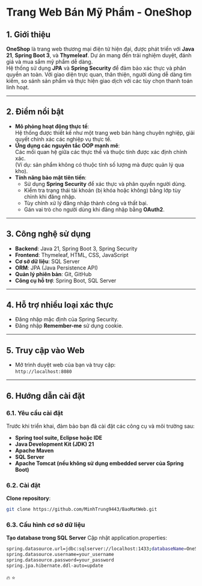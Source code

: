 # Trang Web Bán Mỹ Phẩm - OneShop

## 1. Giới thiệu
**OneShop** là trang web thương mại điện tử hiện đại, được phát triển với **Java 21**, **Spring Boot 3**, và **Thymeleaf**. Dự án mang đến trải nghiệm duyệt, đánh giá và mua sắm mỹ phẩm dễ dàng.  
Hệ thống sử dụng **JPA** và **Spring Security** để đảm bảo xác thực và phân quyền an toàn. Với giao diện trực quan, thân thiện, người dùng dễ dàng tìm kiếm, so sánh sản phẩm và thực hiện giao dịch với các tùy chọn thanh toán linh hoạt.

---

## 2. Điểm nổi bật
- **Mô phỏng hoạt động thực tế**:  
  Hệ thống được thiết kế như một trang web bán hàng chuyên nghiệp, giải quyết chính xác các nghiệp vụ thực tế.  
- **Ứng dụng các nguyên tắc OOP mạnh mẽ**:  
  Các mối quan hệ giữa các thực thể và thuộc tính được xác định chính xác.  
  (Ví dụ: sản phẩm không có thuộc tính số lượng mà được quản lý qua kho).  
- **Tính năng bảo mật tiên tiến**:
  - Sử dụng **Spring Security** để xác thực và phân quyền người dùng.
  - Kiểm tra trạng thái tài khoản (bị khóa hoặc không) bằng lớp tùy chỉnh khi đăng nhập.
  - Tùy chỉnh xử lý đăng nhập thành công và thất bại.
  - Gán vai trò cho người dùng khi đăng nhập bằng **OAuth2**.

---

## 3. Công nghệ sử dụng
- **Backend**: Java 21, Spring Boot 3, Spring Security
- **Frontend**: Thymeleaf, HTML, CSS, JavaScript
- **Cơ sở dữ liệu**: SQL Server
- **ORM**: JPA (Java Persistence API)
- **Quản lý phiên bản**: Git, GitHub
- **Công cụ hỗ trợ**: Spring Boot, SQL Server

---

## 4. Hỗ trợ nhiều loại xác thực
- Đăng nhập mặc định của Spring Security.
- Đăng nhập **Remember-me** sử dụng cookie.

---

## 5. Truy cập vào Web
- Mở trình duyệt web của bạn và truy cập:  
  `http://localhost:8080`

---

## 6. Hướng dẫn cài đặt
### 6.1. Yêu cầu cài đặt
Trước khi triển khai, đảm bảo bạn đã cài đặt các công cụ và môi trường sau:
- **Spring tool suite, Eclipse hoặc IDE**
- **Java Development Kit (JDK) 21**
- **Apache Maven**
- **SQL Server**
- **Apache Tomcat (nếu không sử dụng embedded server của Spring Boot)**

### 6.2. Cài đặt
**Clone repository**:  
   ```bash
   git clone https://github.com/MinhTrung9443/BaoMatWeb.git
   ```
### 6.3. Cấu hình cơ sở dữ liệu
 **Tạo database trong SQL Server**
Cập nhật application.properties:
 ```bash
spring.datasource.url=jdbc:sqlserver://localhost:1433;databaseName=OneShop
spring.datasource.username=your_username
spring.datasource.password=your_password
spring.jpa.hibernate.ddl-auto=update
 ```
🔥 ⭐



